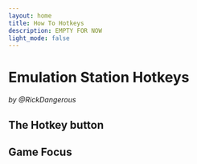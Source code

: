 ```yaml
---
layout: home
title: How To Hotkeys
description: EMPTY FOR NOW
light_mode: false
---
```


# Emulation Station Hotkeys
_by @RickDangerous_

## The Hotkey button

## Game Focus
